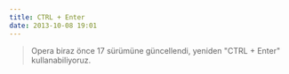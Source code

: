 ```yaml
---
title: CTRL + Enter
date: 2013-10-08 19:01
---
```


>Opera biraz önce 17 sürümüne güncellendi, yeniden "CTRL + Enter" kullanabiliyoruz.
